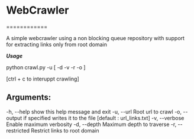 # WebCrawler
============

A simple webcrawler using a non blocking queue repository 
with support for extracting links only from root domain

***Usage***

 python crawl.py -u <url> [ -d <depth> -v  -r -o <filename> ] 

 [ctrl + c to interuppt crawling]

## Arguments:
  -h, --help            show this help message and exit
  -u, --url             Root url to crawl
  -o, --output          if specified writes it to the file [default : url_links.txt]
  -v, --verbose         Enable maximum verbosity
  -d, --depth           Maximum depth to traverse
  -r, --restricted      Restrict links to root domain
```
